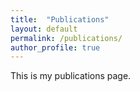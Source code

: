 ```yaml
---
title:  "Publications"
layout: default
permalink: /publications/
author_profile: true
---
```


This is my publications page.
